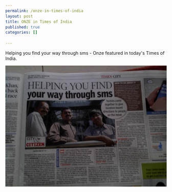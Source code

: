 ```yaml
--- 
permalink: /onze-in-times-of-india
layout: post
title: ONZE in Times of India
published: true
categories: []

---
```


Helping you find your way through sms - Onze featured in today&#39;s Times of India.

<p></p>

<div class="image"><img src="/images/ONZE.jpg" alt="ONZE in Times of India" /></div>
